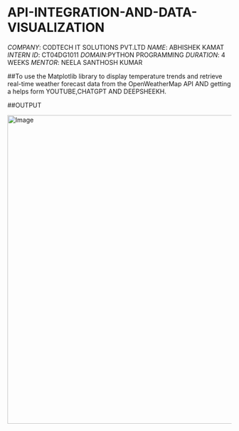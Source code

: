 # API-INTEGRATION-AND-DATA-VISUALIZATION
*COMPANY*: CODTECH IT SOLUTIONS PVT.LTD
*NAME*: ABHISHEK KAMAT
*INTERN ID*: CT04DG1011
*DOMAIN*:PYTHON PROGRAMMING
*DURATION*: 4 WEEKS
*MENTOR*: NEELA SANTHOSH KUMAR

##To use the Matplotlib library to display temperature trends and retrieve real-time weather forecast data from the OpenWeatherMap API AND getting a helps form YOUTUBE,CHATGPT AND DEEPSHEEKH. 


##OUTPUT

<img width="800" height="693" alt="Image" src="https://github.com/user-attachments/assets/6175ce6a-7751-4074-915b-93bd7a48d662" />
